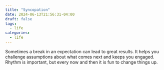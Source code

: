 ```yaml
---
title: "Syncopation"
date: 2024-06-13T21:56:31-04:00
draft: false
tags:
  - life
categories:
  - life
---
```


Sometimes a break in an expectation can lead to great results.  It helps you challenge assumptions about what comes next and keeps you engaged.  Rhythm is important, but every now and then it is fun to change things up.  
